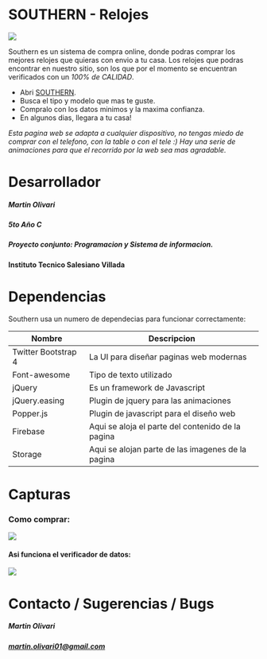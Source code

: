 # **SOUTHERN - Relojes**
[![](https://firebasestorage.googleapis.com/v0/b/southern-b4af4.appspot.com/o/logoSouthernMin.png?alt=media&token=fd37304f-20a3-444c-b01e-70766ab440ea)](https://tinchoolivari.github.io/fuckthepolice/)

Southern es un sistema de compra online, donde podras comprar los mejores relojes que quieras con envio a tu casa. Los relojes que podras encontrar en nuestro sitio, son los que por el momento se encuentran verificados con un _100%  de CALIDAD_.

  - Abri [SOUTHERN](https://tinchoolivari.github.io/fuckthepolice/).
  - Busca el tipo y modelo que mas te guste.
  - Compralo con los datos minimos y la maxima confianza.
  - En algunos dias, llegara a tu casa!

_Esta pagina web se adapta a cualquier dispositivo, no tengas miedo de comprar con el telefono, con la table o con el tele :)_
_Hay una serie de animaciones para que el recorrido por la web sea mas agradable._

# Desarrollador

##### **Martin Olivari**
##### **5to Año C**
##### **Proyecto conjunto: Programacion y Sistema de informacion.**
**Instituto Tecnico Salesiano Villada**

# Dependencias
Southern usa un numero de dependecias para funcionar correctamente:

| Nombre | Descripcion |
| ------ | ------ |
| Twitter Bootstrap 4 | La UI para diseñar paginas web modernas |
| Font-awesome | Tipo de texto utilizado |
| jQuery | Es un framework de Javascript  |
| jQuery.easing | Plugin de jquery para las animaciones |
| Popper.js | Plugin de javascript para el diseño web |
| Firebase | Aqui se aloja el parte del contenido de la pagina |
| Storage | Aqui se alojan parte de las imagenes de la pagina  |

#  Capturas
### Como comprar:

![](https://firebasestorage.googleapis.com/v0/b/southern-b4af4.appspot.com/o/Southern.gif?alt=media&token=84e4d2ea-407c-44ec-9204-b0806cae2989)

#### Asi funciona el verificador de datos:
![](https://firebasestorage.googleapis.com/v0/b/southern-b4af4.appspot.com/o/SouthernVerificador.gif?alt=media&token=04f28740-036e-4b3d-b7ec-0cd9f2fd04be)

# Contacto / Sugerencias / Bugs

##### **Martin Olivari**
##### **martin.olivari01@gmail.com**
